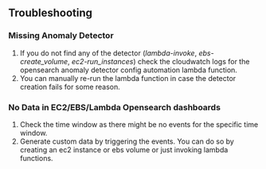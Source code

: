 ## Troubleshooting

### Missing Anomaly Detector
1. If you do not find any of the detector (_lambda-invoke_, _ebs-create\_volume_, _ec2-run\_instances_) check the cloudwatch logs for the opensearch anomaly detector config automation lambda function. 
2. You can manually re-run the lambda function in case the detector creation fails for some reason.  

### No Data in EC2/EBS/Lambda Opensearch dashboards
1. Check the time window as there might be no events for the specific time window.
2. Generate custom data by triggering the events. You can do so by creating an ec2 instance or ebs volume or just invoking lambda functions.